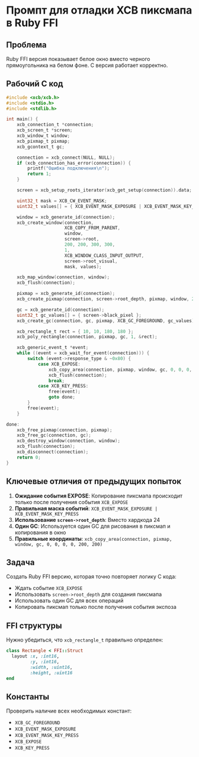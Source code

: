 # Промпт для отладки XCB пиксмапа в Ruby FFI

## Проблема
Ruby FFI версия показывает белое окно вместо черного прямоугольника на белом фоне. C версия работает корректно.

## Рабочий C код
```c
#include <xcb/xcb.h>
#include <stdio.h>
#include <stdlib.h>

int main() {
    xcb_connection_t *connection;
    xcb_screen_t *screen;
    xcb_window_t window;
    xcb_pixmap_t pixmap;
    xcb_gcontext_t gc;

    connection = xcb_connect(NULL, NULL);
    if (xcb_connection_has_error(connection)) {
        printf("Ошибка подключения\n");
        return 1;
    }

    screen = xcb_setup_roots_iterator(xcb_get_setup(connection)).data;

    uint32_t mask = XCB_CW_EVENT_MASK;
    uint32_t values[] = { XCB_EVENT_MASK_EXPOSURE | XCB_EVENT_MASK_KEY_PRESS };

    window = xcb_generate_id(connection);
    xcb_create_window(connection,
                      XCB_COPY_FROM_PARENT,
                      window,
                      screen->root,
                      200, 200, 300, 300,
                      1,
                      XCB_WINDOW_CLASS_INPUT_OUTPUT,
                      screen->root_visual,
                      mask, values);

    xcb_map_window(connection, window);
    xcb_flush(connection);

    pixmap = xcb_generate_id(connection);
    xcb_create_pixmap(connection, screen->root_depth, pixmap, window, 200, 200);

    gc = xcb_generate_id(connection);
    uint32_t gc_values[] = { screen->black_pixel };
    xcb_create_gc(connection, gc, pixmap, XCB_GC_FOREGROUND, gc_values);

    xcb_rectangle_t rect = { 10, 10, 180, 180 };
    xcb_poly_rectangle(connection, pixmap, gc, 1, &rect);

    xcb_generic_event_t *event;
    while ((event = xcb_wait_for_event(connection))) {
        switch (event->response_type & ~0x80) {
            case XCB_EXPOSE:
                xcb_copy_area(connection, pixmap, window, gc, 0, 0, 0, 0, 200, 200);
                xcb_flush(connection);
                break;
            case XCB_KEY_PRESS:
                free(event);
                goto done;
        }
        free(event);
    }

done:
    xcb_free_pixmap(connection, pixmap);
    xcb_free_gc(connection, gc);
    xcb_destroy_window(connection, window);
    xcb_flush(connection);
    xcb_disconnect(connection);
    return 0;
}
```

## Ключевые отличия от предыдущих попыток

1. **Ожидание события EXPOSE**: Копирование пиксмапа происходит только после получения события `XCB_EXPOSE`
2. **Правильная маска событий**: `XCB_EVENT_MASK_EXPOSURE | XCB_EVENT_MASK_KEY_PRESS`
3. **Использование `screen->root_depth`**: Вместо хардкода 24
4. **Один GC**: Используется один GC для рисования в пиксмап и копирования в окно
5. **Правильные координаты**: `xcb_copy_area(connection, pixmap, window, gc, 0, 0, 0, 0, 200, 200)`

## Задача
Создать Ruby FFI версию, которая точно повторяет логику C кода:
- Ждать событие `XCB_EXPOSE`
- Использовать `screen->root_depth` для создания пиксмапа
- Использовать один GC для всех операций
- Копировать пиксмап только после получения события экспоза

## FFI структуры
Нужно убедиться, что `xcb_rectangle_t` правильно определен:
```ruby
class Rectangle < FFI::Struct
  layout :x, :int16,
         :y, :int16,
         :width, :uint16,
         :height, :uint16
end
```

## Константы
Проверить наличие всех необходимых констант:
- `XCB_GC_FOREGROUND`
- `XCB_EVENT_MASK_EXPOSURE`
- `XCB_EVENT_MASK_KEY_PRESS`
- `XCB_EXPOSE`
- `XCB_KEY_PRESS` 